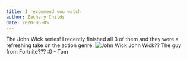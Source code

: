 ```yaml
---
title: I recommend you watch
author: Zachary Childs
date: 2020-06-05
---
```


The John Wick series! I recently finished all 3 of them and they were a refreshing take on the action genre.
![John Wick](https://www.indiewire.com/wp-content/uploads/2019/05/07956f40-77c4-11e9-9073-657a85982e73.jpg)
John Wick??  The guy from Fortnite???  :0 - Tom
